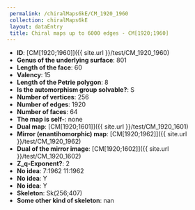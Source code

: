 ```yaml
--- 
 permalink: /chiralMaps6kE/CM_1920_1960 
 collection: chiralMaps6kE
 layout: dataEntry
 title: Chiral maps up to 6000 edges - CM[1920;1960]
---
```


- **ID**: [CM[1920;1960]]({{ site.url }}/test/CM_1920_1960)
- **Genus of the underlying surface**: 801
- **Length of the face**: 60
- **Valency**: 15
- **Length of the Petrie polygon**: 8
- **Is the automorphism group solvable?**: S
- **Number of vertices**: 256
- **Number of edges**: 1920
- **Number of faces**: 64
- **The map is self-**: none
- **Dual map**: [CM[1920;1601]]({{ site.url }}/test/CM_1920_1601)
- **Mirror (enantihomorphic) map**: [CM[1920;1962]]({{ site.url }}/test/CM_1920_1962)
- **Dual of the mirror image**: [CM[1920;1602]]({{ site.url }}/test/CM_1920_1602)
- **Z_q-Exponent?**: 2
- **No idea**:  7:1962 11:1962
- **No idea**: Y
- **No idea**: Y
- **Skeleton**: Sk(256;407)
- **Some other kind of skeleton**: nan
